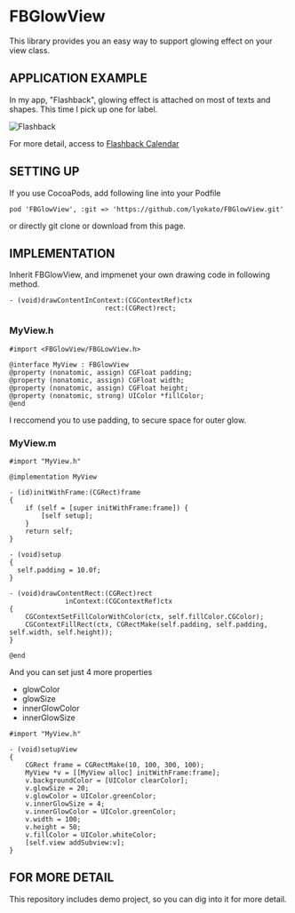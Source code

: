 # FBGlowView

This library provides you an easy way to support glowing effect on your view class.

## APPLICATION EXAMPLE

In my app, "Flashback", glowing effect is attached on most of texts and shapes. This time I pick up one for label.

![Flashback](http://static.squarespace.com/static/51c2c539e4b032aad7050f2e/t/5280c72be4b05ebb58c32579/1384171308891/Screens5.png?format=1500w "Flashback")

For more detail, access to [Flashback Calendar](http://flashback-calendar.com/)

## SETTING UP

If you use CocoaPods, add following line into your Podfile

```
pod 'FBGlowView', :git => 'https://github.com/lyokato/FBGlowView.git'
```

or directly git clone or download from this page. 

## IMPLEMENTATION

Inherit FBGlowView, and impmenet your own drawing code in following method.

```
- (void)drawContentInContext:(CGContextRef)ctx
                        rect:(CGRect)rect;
```


### MyView.h
```
#import <FBGlowView/FBGLowView.h>

@interface MyView : FBGlowView
@property (nonatomic, assign) CGFloat padding;
@property (nonatomic, assign) CGFloat width;
@property (nonatomic, assign) CGFloat height;
@property (nonatomic, strong) UIColor *fillColor;
@end
```

I reccomend you to use padding, to secure space for outer glow.

### MyView.m
```
#import "MyView.h"

@implementation MyView

- (id)initWithFrame:(CGRect)frame
{
    if (self = [super initWithFrame:frame]) {
        [self setup];
    }
    return self;
}

- (void)setup
{
  self.padding = 10.0f;
}

- (void)drawContentRect:(CGRect)rect
              inContext:(CGContextRef)ctx
{
    CGContextSetFillColorWithColor(ctx, self.fillColor.CGColor);
    CGContextFillRect(ctx, CGRectMake(self.padding, self.padding, self.width, self.height));
}

@end

```

And you can set just 4 more properties

- glowColor
- glowSize
- innerGlowColor
- innerGlowSize

```
#import "MyView.h"

- (void)setupView
{
    CGRect frame = CGRectMake(10, 100, 300, 100);
    MyView *v = [[MyView alloc] initWithFrame:frame];
    v.backgroundColor = [UIColor clearColor];
    v.glowSize = 20;
    v.glowColor = UIColor.greenColor;
    v.innerGlowSize = 4;
    v.innerGlowColor = UIColor.greenColor;
    v.width = 100;
    v.height = 50;
    v.fillColor = UIColor.whiteColor;
    [self.view addSubview:v];
}
```

## FOR MORE DETAIL

This repository includes demo project, so you can dig into it for more detail. 

